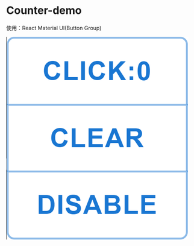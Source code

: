 # Counter-demo
<p>使用：React Material UI(Button Group)</p>
<img src="https://github.com/Ming-HC/Counter-demo/blob/69096a2f9f1ee4f1ba4718c4479aa66ed4e93748/counter-demo.png" />
